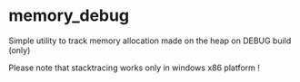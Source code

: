 memory_debug
============

Simple utility to track memory allocation made on the heap on DEBUG build (only)

Please note that stacktracing works only in windows x86 platform !